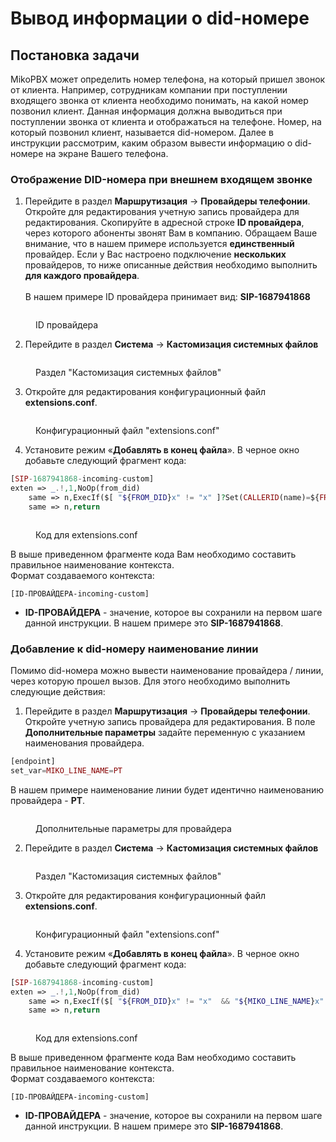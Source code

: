 # Вывод информации о did-номере

## Постановка задачи <a href="#postanovka_zadachi" id="postanovka_zadachi"></a>

MikoPBX может определить номер телефона, на который пришел звонок от клиента. Например, сотрудникам компании при поступлении входящего звонка от клиента необходимо понимать, на какой номер позвонил клиент. Данная информация должна выводиться при поступлении звонка от клиента и отображаться на телефоне. Номер, на который позвонил клиент, называется did-номером. Далее в инструкции рассмотрим, каким образом вывести информацию о did-номере на экране Вашего телефона.

### Отображение DID-номера при внешнем входящем звонке <a href="#otobrazhenie_did-nomera_pri_vneshnem_vxodjaschem_zvonke" id="otobrazhenie_did-nomera_pri_vneshnem_vxodjaschem_zvonke"></a>

1. Перейдите в раздел **Маршрутизация** → **Провайдеры телефонии**. Откройте для редактирования учетную запись провайдера для редактирования. Скопируйте в адресной строке **ID провайдера**, через которого абоненты звонят Вам в компанию. Обращаем Ваше внимание, что в нашем примере используется **единственный** провайдер. Если у Вас настроено подключение **нескольких** провайдеров, то ниже описанные действия необходимо выполнить **для каждого провайдера**.\
   \
   В нашем примере ID провайдера принимает вид: **SIP-1687941868**

<figure><img src="../../.gitbook/assets/image (12).png" alt=""><figcaption><p>ID провайдера</p></figcaption></figure>

2. Перейдите в раздел **Система** -> **Кастомизация системных файлов**

<figure><img src="../../.gitbook/assets/image (13).png" alt=""><figcaption><p>Раздел "Кастомизация системных файлов"</p></figcaption></figure>

3. Откройте для редактирования конфигурационный файл **extensions.conf**.&#x20;

<figure><img src="../../.gitbook/assets/image (14).png" alt=""><figcaption><p>Конфигурационный файл "extensions.conf"</p></figcaption></figure>

4. Установите режим «**Добавлять в конец файла**». В черное окно добавьте следующий фрагмент кода:

```php
[SIP-1687941868-incoming-custom]
exten => _.!,1,NoOp(from_did)
    same => n,ExecIf($[ "${FROM_DID}x" != "x" ]?Set(CALLERID(name)=${FROM_DID}))
    same => n,return
```

<figure><img src="../../.gitbook/assets/codeForExtensionsconf.png" alt=""><figcaption><p>Код для extensions.conf</p></figcaption></figure>

В выше приведенном фрагменте кода Вам необходимо составить правильное наименование контекста.\
Формат создаваемого контекста:

```
[ID-ПРОВАЙДЕРА-incoming-custom]
```

* **ID-ПРОВАЙДЕРА** - значение, которое вы сохранили на первом шаге данной инструкции. В нашем примере это **SIP-1687941868**.

### Добавление к did-номеру наименование линии <a href="#dobavlenie_k_did-nomeru_naimenovanie_linii" id="dobavlenie_k_did-nomeru_naimenovanie_linii"></a>

Помимо did-номера можно вывести наименование провайдера / линии, через которую прошел вызов. Для этого необходимо выполнить следующие действия:

1. Перейдите в раздел **Маршрутизация** → **Провайдеры телефонии**. Откройте учетную запись провайдера для редактирования. В поле **Дополнительные параметры** задайте переменную с указанием наименования провайдера.

```php
[endpoint]
set_var=MIKO_LINE_NAME=PT
```

В нашем примере наименование линии будет идентично наименованию провайдера - **PT**.

<figure><img src="../../.gitbook/assets/extraParameters.png" alt=""><figcaption><p>Дополнительные параметры для провайдера </p></figcaption></figure>

2. Перейдите в раздел **Система** -> **Кастомизация системных файлов**

<figure><img src="../../.gitbook/assets/image (15).png" alt=""><figcaption><p>Раздел "Кастомизация системных файлов"</p></figcaption></figure>

3. Откройте для редактирования конфигурационный файл **extensions.conf**.

<figure><img src="../../.gitbook/assets/image (16).png" alt=""><figcaption><p>Конфигурационный файл "extensions.conf"</p></figcaption></figure>

4. Установите режим «**Добавлять в конец файла**». В черное окно добавьте следующий фрагмент кода:

```php
[SIP-1687941868-incoming-custom]
exten => _.!,1,NoOp(from_did)
    same => n,ExecIf($[ "${FROM_DID}x" != "x"  && "${MIKO_LINE_NAME}x" != "x" ]?Set(CALLERID(name)=${MIKO_LINE_NAME} ${FROM_DID}))
    same => n,return	
```

<figure><img src="../../.gitbook/assets/codeForExtensionsconf2.png" alt=""><figcaption><p>Код для extensions.conf</p></figcaption></figure>

В выше приведенном фрагменте кода Вам необходимо составить правильное наименование контекста.\
Формат создаваемого контекста:

```
[ID-ПРОВАЙДЕРА-incoming-custom]
```

* **ID-ПРОВАЙДЕРА** - значение, которое вы сохранили на первом шаге данной инструкции. В нашем примере это **SIP-1687941868**.
